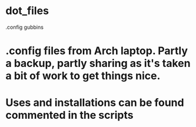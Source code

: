# dot_files
.config gubbins
# .config files from Arch laptop. Partly a backup, partly sharing as it's taken a bit of work to get things nice.

# Uses and installations can be found commented in the scripts
